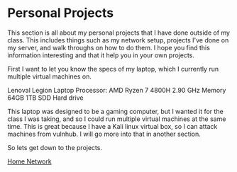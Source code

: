 # Personal Projects

This section is all about my personal projects that I have done outside of my class. This includes things such as my network setup, projects I've done on my server, and walk throughs on how to do them. I hope you find this information interesting and that it help you in your own projects. 

First I want to let you know the specs of my laptop, which I currently run multiple virtual machines on. 

Lenoval Legion Laptop
Processor: AMD Ryzen 7 4800H  2.90 GHz
Memory 64GB 
1TB SDD Hard drive

This laptop was designed to be a gaming computer, but I wanted it for the class I was taking, and so I could run multiple virtual machines at the same time. This is great because I have a Kali linux virtual box, so I can attack machines from vulnhub.  I will go more into that in another section. 

So lets get down to the projects. 

[Home Network](https://github.com/shansen18/BootCamp/blob/4debee1a238c3f4c8062b2dad74ecc2d237f17b3/Personal_Projects/Home%20Network/README.md)
